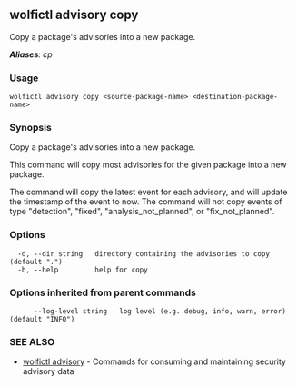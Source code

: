 ## wolfictl advisory copy

Copy a package's advisories into a new package.

***Aliases**: cp*

### Usage

```
wolfictl advisory copy <source-package-name> <destination-package-name>
```

### Synopsis

Copy a package's advisories into a new package.

This command will copy most advisories for the given package into a new package.

The command will copy the latest event for each advisory, and will update the timestamp
of the event to now. The command will not copy events of type "detection", "fixed",
"analysis_not_planned", or "fix_not_planned".


### Options

```
  -d, --dir string   directory containing the advisories to copy (default ".")
  -h, --help         help for copy
```

### Options inherited from parent commands

```
      --log-level string   log level (e.g. debug, info, warn, error) (default "INFO")
```

### SEE ALSO

* [wolfictl advisory](wolfictl_advisory.md)	 - Commands for consuming and maintaining security advisory data


